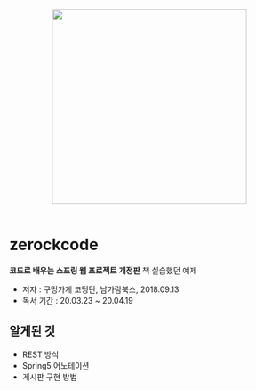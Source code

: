 <div align=center>
<img src="https://user-images.githubusercontent.com/35926413/84367245-e7669200-ac0e-11ea-94c0-9a4449f05569.jpg" style="width:350px;">
</div>

<br>

# zerockcode
**코드로 배우는 스프링 웹 프로젝트 개정판** 책 실습했던 예제
- 저자 : 구멍가게 코딩단, 남가람북스, 2018.09.13
- 독서 기간 : 20.03.23 ~ 20.04.19 

## 알게된 것
- REST 방식
- Spring5 어노테이션
- 게시판 구현 방법
